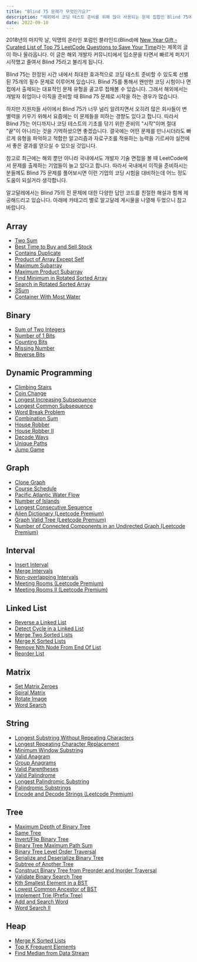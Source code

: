 ```yaml
---
title: "Blind 75 문제가 무엇인가요?"
description: "해외에서 코딩 테스트 준비를 위해 많이 사용되는 문제 집합인 Blind 75에 대해서 알아보겠습니다."
date: 2022-09-10
---
```


2018년의 마지막 날, 익명의 온라인 포럼인 블라인드(Blind)에 [New Year Gift - Curated List of Top 75 LeetCode Questions to Save Your Time](https://www.teamblind.com/post/New-Year-Gift---Curated-List-of-Top-75-LeetCode-Questions-to-Save-Your-Time-OaM1orEU)라는 제목의 글이 하나 올라옵니다.
이 글은 해외 개발자 커뮤니티에서 입소문을 타면서 빠르게 퍼지기 시작했고 줄여서 Blind 75라고 불리게 됩니다.

Blind 75는 한정된 시간 내에서 최대한 효과적으로 코딩 테스트 준비할 수 있도록 선별된 75개의 필수 문제로 이루어져 있습니다.
Blind 75를 통해서 왠만한 코딩 시험이나 면접에서 출제되는 대표적인 문제 유형을 골고루 접해볼 수 있습니다.
그래서 해외에서는 개발자 취업이나 이직을 준비할 때 Blind 75 문제로 시작을 하는 경우가 많습니다.

하지만 지원자들 사이에서 Blind 75가 너무 널리 알려지면서 오히려 많은 회사들이 변별력을 키우기 위해서 요즘에는 이 문제들을 피하는 경향도 있다고 합니다.
따라서 Blind 75는 어디까지나 코딩 테스트의 기초를 닦기 위한 준비의 "시작"이며 절대 "끝"이 아니라는 것을 기억하셨으면 좋겠습니다.
결국에는 어떤 문제를 만나시더라도 빠르게 유형을 파악하고 적합한 알고리즘과 자료구조를 적용하는 능력을 기르셔야 실전에서 좋은 결과를 얻으실 수 있으실 것입니다.

참고로 최근에는 해외 뿐만 아니라 국내에서도 개발자 기술 면접을 볼 때 LeetCode에서 문제를 출제하는 기업들이 늘고 있다고 합니다.
따라서 국내에서 이직을 준비하시는 분들께도 Blind 75 문제를 풀어보시면 이런 기업의 코딩 시험을 대비하는데 어느 정도 도움이 되실거라 생각합니다.

알고달레에서는 Blind 75의 전 문제에 대한 다양한 답안 코드를 친절한 해설과 함께 제공해드리고 있습니다.
아래에 카테고리 별로 알고달레 게시물을 나열해 두었으니 참고 바랍니다.

## Array

- [Two Sum](/problems/two-sum/)
- [Best Time to Buy and Sell Stock](/problems/best-time-to-buy-and-sell-stock/)
- [Contains Duplicate](/problems/contains-duplicate/)
- [Product of Array Except Self](/problems/product-of-array-except-self/)
- [Maximum Subarray](/problems/maximum-subarray/)
- [Maximum Product Subarray](/problems/maximum-product-subarray/)
- [Find Minimum in Rotated Sorted Array](/problems/find-minimum-in-rotated-sorted-array/)
- [Search in Rotated Sorted Array](/problems/search-in-rotated-sorted-array/)
- [3Sum](/problems/3sum/)
- [Container With Most Water](/problems/container-with-most-water/)

## Binary

- [Sum of Two Integers](/problems/sum-of-two-integers/)
- [Number of 1 Bits](/problems/number-of-1-bits/)
- [Counting Bits](/problems/counting-bits/)
- [Missing Number](/problems/missing-number/)
- [Reverse Bits](/problems/reverse-bits/)

## Dynamic Programming

- [Climbing Stairs](/problems/climbing-stairs/)
- [Coin Change](/problems/coin-change/)
- [Longest Increasing Subsequence](/problems/longest-increasing-subsequence/)
- [Longest Common Subsequence](/problems/longest-common-subsequence/)
- [Word Break Problem](/problems/word-break/)
- [Combination Sum](/problems/combination-sum-iv/)
- [House Robber](/problems/house-robber/)
- [House Robber II](/problems/house-robber-ii/)
- [Decode Ways](/problems/decode-ways/)
- [Unique Paths](/problems/unique-paths/)
- [Jump Game](/problems/jump-game/)

## Graph

- [Clone Graph](/problems/clone-graph/)
- [Course Schedule](/problems/course-schedule/)
- [Pacific Atlantic Water Flow](/problems/pacific-atlantic-water-flow/)
- [Number of Islands](/problems/number-of-islands/)
- [Longest Consecutive Sequence](/problems/longest-consecutive-sequence/)
- [Alien Dictionary (Leetcode Premium)](/problems/alien-dictionary/)
- [Graph Valid Tree (Leetcode Premium)](/problems/graph-valid-tree/)
- [Number of Connected Components in an Undirected Graph (Leetcode Premium)](/problems/number-of-connected-components-in-an-undirected-graph/)

## Interval

- [Insert Interval](/problems/insert-interval/)
- [Merge Intervals](/problems/merge-intervals/)
- [Non-overlapping Intervals](/problems/non-overlapping-intervals/)
- [Meeting Rooms (Leetcode Premium)](/problems/meeting-rooms/)
- [Meeting Rooms II (Leetcode Premium)](/problems/meeting-rooms-ii/)

## Linked List

- [Reverse a Linked List](/problems/reverse-linked-list/)
- [Detect Cycle in a Linked List](/problems/linked-list-cycle/)
- [Merge Two Sorted Lists](/problems/merge-two-sorted-lists/)
- [Merge K Sorted Lists](/problems/merge-k-sorted-lists/)
- [Remove Nth Node From End Of List](/problems/remove-nth-node-from-end-of-list/)
- [Reorder List](/problems/reorder-list/)

## Matrix

- [Set Matrix Zeroes](/problems/set-matrix-zeroes/)
- [Spiral Matrix](/problems/spiral-matrix/)
- [Rotate Image](/problems/rotate-image/)
- [Word Search](/problems/word-search/)

## String

- [Longest Substring Without Repeating Characters](/problems/longest-substring-without-repeating-characters/)
- [Longest Repeating Character Replacement](/problems/longest-repeating-character-replacement/)
- [Minimum Window Substring](/problems/minimum-window-substring/)
- [Valid Anagram](/problems/valid-anagram/)
- [Group Anagrams](/problems/group-anagrams/)
- [Valid Parentheses](/problems/valid-parentheses/)
- [Valid Palindrome](/problems/valid-palindrome/)
- [Longest Palindromic Substring](/problems/longest-palindromic-substring/)
- [Palindromic Substrings](/problems/palindromic-substrings/)
- [Encode and Decode Strings (Leetcode Premium)](/problems/encode-and-decode-strings/)

## Tree

- [Maximum Depth of Binary Tree](/problems/maximum-depth-of-binary-tree/)
- [Same Tree](/problems/same-tree/)
- [Invert/Flip Binary Tree](/problems/invert-binary-tree/)
- [Binary Tree Maximum Path Sum](/problems/binary-tree-maximum-path-sum/)
- [Binary Tree Level Order Traversal](/problems/binary-tree-level-order-traversal/)
- [Serialize and Deserialize Binary Tree](/problems/serialize-and-deserialize-binary-tree/)
- [Subtree of Another Tree](/problems/subtree-of-another-tree/)
- [Construct Binary Tree from Preorder and Inorder Traversal](/problems/construct-binary-tree-from-preorder-and-inorder-traversal/)
- [Validate Binary Search Tree](/problems/validate-binary-search-tree/)
- [Kth Smallest Element in a BST](/problems/kth-smallest-element-in-a-bst/)
- [Lowest Common Ancestor of BST](/problems/lowest-common-ancestor-of-a-binary-search-tree/)
- [Implement Trie (Prefix Tree)](/problems/implement-trie-prefix-tree/)
- [Add and Search Word](/problems/add-and-search-word-data-structure-design/)
- [Word Search II](/problems/word-search-ii/)

## Heap

- [Merge K Sorted Lists](/problems/merge-k-sorted-lists/)
- [Top K Frequent Elements](/problems/top-k-frequent-elements/)
- [Find Median from Data Stream](/problems/find-median-from-data-stream/)

